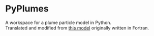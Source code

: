 # PyPlumes
A workspace for a plume particle model in Python. <br />
Translated and modified from [this model](https://github.com/Veyza/dudi) originally written in Fortran. 



